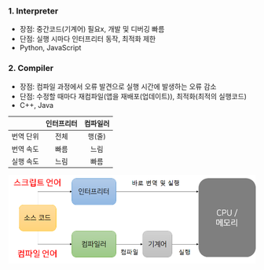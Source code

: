 ### 1. Interpreter

- 장점:  중간코드(기계어) 필요x, 개발 및 디버깅 빠름
- 단점:  실행 시마다 인터프리터 동작, 최적화 제한
- Python, JavaScript

### 2. Compiler

- 장점:  컴파일 과정에서 오류 발견으로 실행 시간에 발생하는 오류 감소
- 단점:  수정할 때마다 재컴파일(앱을 재배포(업데이트)), 최적화(최적의 실행코드)
- C++, Java

|  | 인터프리터 | 컴파일러 |
| :-------: | :-------: | :-------: |
| 번역 단위 | 전체 | 행(줄) |
| 번역 속도 | 빠름 | 느림 |
| 실행 속도 | 느림 | 빠름 |

<img src="images/Execution Methods.png">
